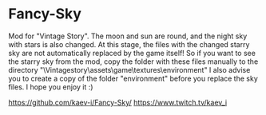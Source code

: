 # Fancy-Sky


Mod for "Vintage Story".
The moon and sun are round, and the night sky with stars is also changed.
At this stage, the files with the changed starry sky are not automatically replaced by the game itself!
So if you want to see the starry sky from the mod, copy the folder with these files manually to the directory
"\Vintagestory\assets\game\textures\environment\"
I also advise you to create a copy of the folder "environment" before you replace the sky files.
I hope you enjoy it :)

https://github.com/kaev-i/Fancy-Sky/ 
https://www.twitch.tv/kaev_i  
